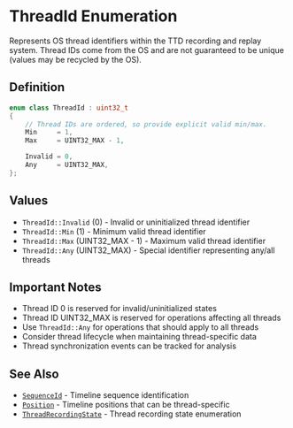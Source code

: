 # ThreadId Enumeration

Represents OS thread identifiers within the TTD recording and replay system. Thread IDs come from the OS and are not guaranteed to be unique (values may be recycled by the OS).

## Definition

```cpp
enum class ThreadId : uint32_t
{
    // Thread IDs are ordered, so provide explicit valid min/max.
    Min     = 1,
    Max     = UINT32_MAX - 1,

    Invalid = 0,
    Any     = UINT32_MAX,
};
```

## Values

- `ThreadId::Invalid` (0) - Invalid or uninitialized thread identifier
- `ThreadId::Min` (1) - Minimum valid thread identifier
- `ThreadId::Max` (UINT32_MAX - 1) - Maximum valid thread identifier
- `ThreadId::Any` (UINT32_MAX) - Special identifier representing any/all threads

## Important Notes

- Thread ID 0 is reserved for invalid/uninitialized states
- Thread ID UINT32_MAX is reserved for operations affecting all threads
- Use `ThreadId::Any` for operations that should apply to all threads
- Consider thread lifecycle when maintaining thread-specific data
- Thread synchronization events can be tracked for analysis

## See Also

- [`SequenceId`](enum-SequenceId.md) - Timeline sequence identification
- [`Position`](../IReplayEngine.h/struct-Position.md) - Timeline positions that can be thread-specific
- [`ThreadRecordingState`](../TTDCommonTypes.h/enum-ThreadRecordingState.md) - Thread recording state enumeration

